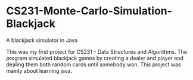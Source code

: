 # CS231-Monte-Carlo-Simulation-Blackjack
A blackjack simulator in Java

This was my first project for CS231 - Data Structures and Algorithms. 
The program simulated blackjack games by creating a dealer and player and dealing them both random cards until somebody won. 
This project was mainly about learning java. 
